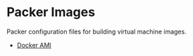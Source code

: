 # Packer Images

Packer configuration files for building virtual machine images.

* [Docker AMI](./docker.json)

